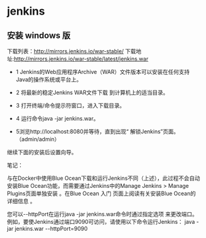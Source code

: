 # jenkins

## 安装 windows 版

下载列表：http://mirrors.jenkins.io/war-stable/
下载地址:http://mirrors.jenkins.io/war-stable/latest/jenkins.war


* 1 Jenkins的Web应用程序Archive（WAR）文件版本可以安装在任何支持Java的操作系统或平台上。


* 2 将最新的稳定Jenkins WAR文件下载 到计算机上的适当目录。

* 3 打开终端/命令提示符窗口，进入下载目录。

* 4 运行命令java -jar jenkins.war。

* 5浏览http://localhost:8080并等待，直到出现“ 解锁Jenkins”页面。（admin/admin）

继续下面的安装后设置向导。



笔记：

与在Docker中使用Blue Ocean下载和运行Jenkins不同（上述），此过程不会自动安装Blue Ocean功能，而需要通过Jenkins中的Manage Jenkins > Manage Plugins页面单独安装 。在Blue Ocean 入门 页面上阅读有关安装Blue Ocean的详细信息 。

您可以--httpPort在运行java -jar jenkins.war命令时通过指定选项 来更改端口。例如，要使Jenkins通过端口9090可访问，请使用以下命令运行Jenkins：
java -jar jenkins.war --httpPort=9090

